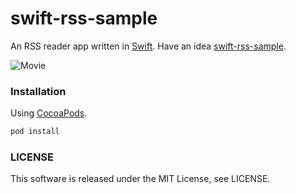 # swift-rss-sample
An RSS reader app written in [Swift](https://developer.apple.com/swift/). Have an idea [swift-rss-sample](https://github.com/wantedly/swift-rss-sample).

![Movie](https://github.com/honda-n/swift-rss-sample/blob/master/movie.gif)

### Installation

Using [CocoaPods](http://cocoapods.org).

```sh
pod install
```

### LICENSE

This software is released under the MIT License, see LICENSE.
